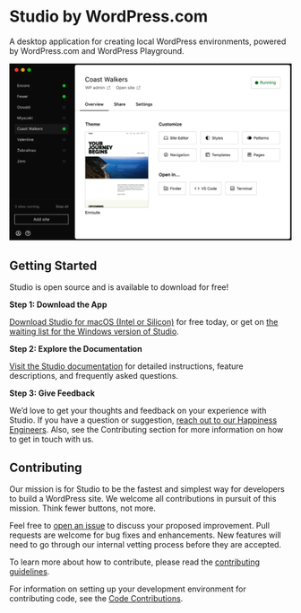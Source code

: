 # Studio by WordPress.com

A desktop application for creating local WordPress environments, powered by WordPress.com and WordPress Playground.

![](https://raw.githubusercontent.com/Automattic/studio/trunk/demo.png)

## Getting Started

Studio is open source and is available to download for free!

**Step 1: Download the App**

[Download Studio for macOS (Intel or Silicon)](https://developer.wordpress.com/studio/) for free today, or get on [the waiting list for the Windows version of Studio](https://developer.wordpress.com/studio-for-windows/).

**Step 2: Explore the Documentation**

[Visit the Studio documentation](https://developer.wordpress.com/docs/developer-tools/studio/) for detailed instructions, feature descriptions, and frequently asked questions.

**Step 3: Give Feedback**

We’d love to get your thoughts and feedback on your experience with Studio. If you have a question or suggestion, [reach out to our Happiness Engineers](https://developer.wordpress.com/contact/). Also, see the Contributing section for more information on how to get in touch with us.

## Contributing

Our mission is for Studio to be the fastest and simplest way for developers to build a WordPress site. We welcome all contributions in pursuit of this mission. Think fewer buttons, not more.

Feel free to [open an issue](https://github.com/Automattic/studio/issues/new/choose) to discuss your proposed improvement. Pull requests are welcome for bug fixes and enhancements. New features will need to go through our internal vetting process before they are accepted.

To learn more about how to contribute, please read the [contributing guidelines](./CONTRIBUTING.md).

For information on setting up your development environment for contributing code, see the [Code Contributions](./docs/code-contributions.md).
